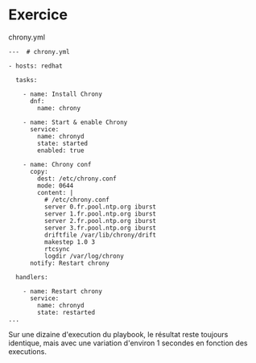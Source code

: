 # Exercice

chrony.yml
```
---  # chrony.yml

- hosts: redhat

  tasks:

    - name: Install Chrony
      dnf:
        name: chrony

    - name: Start & enable Chrony
      service:
        name: chronyd
        state: started
        enabled: true

    - name: Chrony conf
      copy:
        dest: /etc/chrony.conf
        mode: 0644
        content: |
          # /etc/chrony.conf
          server 0.fr.pool.ntp.org iburst
          server 1.fr.pool.ntp.org iburst
          server 2.fr.pool.ntp.org iburst
          server 3.fr.pool.ntp.org iburst
          driftfile /var/lib/chrony/drift
          makestep 1.0 3
          rtcsync
          logdir /var/log/chrony
      notify: Restart chrony

  handlers:

    - name: Restart chrony
      service:
        name: chronyd
        state: restarted
...
```

Sur une dizaine d'execution du playbook, le résultat reste toujours identique, mais avec une variation d'environ 1 secondes en fonction des executions.
